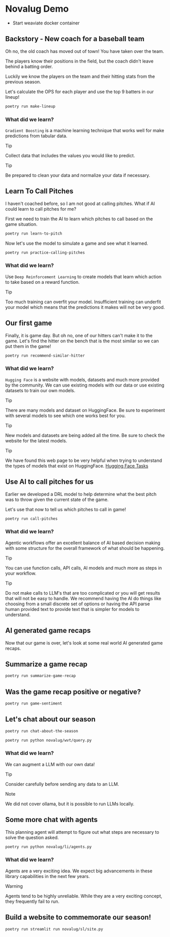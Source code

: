 # Novalug Demo

- Start weaviate docker container

## Backstory - New coach for a baseball team

Oh no, the old coach has moved out of town! You have taken over the team.

The players know their positions in the field, but the coach didn't leave behind a batting order.

Luckily we know the players on the team and their hitting stats from the previous season.

Let's calculate the OPS for each player and use the top 9 batters in our lineup!

```bash
poetry run make-lineup
```

### What did we learn?

`Gradient Boosting` is a machine learning technique that works well for make predictions from tabular data. 

> [!TIP]
> Collect data that includes the values you would like to predict.

> [!TIP]
> Be prepared to clean your data and normalize your data if necessary.

## Learn To Call Pitches

I haven't coached before, so I am not good at calling pitches. What if AI could learn to call pitches for me?

First we need to train the AI to learn which pitches to call based on the game situation.

```bash
poetry run learn-to-pitch
```

Now let's use the model to simulate a game and see what it learned.

```bash
poetry run practice-calling-pitches
```

### What did we learn?

Use `Deep Reinforcement Learning` to create models that learn which action to take based on a reward function. 

> [!TIP]
> Too much training can overfit your model. Insufficient training can underfit your model which means that the predictions it makes will not be very good.

## Our first game

Finally, it is game day. But oh no, one of our hitters can't make it to the game. Let's find the hitter on the bench that is the most similar so we can put them in the game!

```bash
poetry run recommend-similar-hitter
```

### What did we learn?

`Hugging Face` is a website with models, datasets and much more provided by the community. We can use existing models with our data or use existing datasets to train our own models.

> [!TIP]
> There are many models and dataset on HuggingFace. Be sure to experiment with several models to see which one works best for you.

> [!TIP]
> New models and datasets are being added all the time. Be sure to check the website for the latest models.

> [!TIP]
> We have found this web page to be very helpful when trying to understand the types of models that exist on HuggingFace. [Hugging Face Tasks](https://huggingface.co/tasks)

## Use AI to call pitches for us

Earlier we developed a DRL model to help determine what the best pitch was to throw given the current state of the game.

Let's use that now to tell us which pitches to call in game!

```bash
poetry run call-pitches
```

### What did we learn?

Agentic workflows offer an excellent balance of AI based decision making with some structure for the overall framework of what should be happening.

> [!TIP]
> You can use function calls, API calls, AI models and much more as steps in your workflow.

> [!TIP]
> Do not make calls to LLM's that are too complicated or you will get results that will not be easy to handle. We recommend having the AI do things like choosing from a small discrete set of options or having the API parse human provided text to provide text that is simpler for models to understand.

## AI generated game recaps

Now that our game is over, let's look at some real world AI generated game recaps.

## Summarize a game recap

```bash
poetry run summarize-game-recap
```

## Was the game recap positive or negative?

```bash
poetry run game-sentiment
```

## Let's chat about our season

```bash
poetry run chat-about-the-season
```

```bash
poetry run python novalug/wvt/query.py
```

### What did we learn?

We can augment a LLM with our own data!

> [!TIP]
> Consider carefully before sending any data to an LLM.

> [!NOTE]
> We did not cover ollama, but it is possible to run LLMs locally.

## Some more chat with agents

This planning agent will attempt to figure out what steps are necessary to solve the question asked.

```bash
poetry run python novalug/li/agents.py
```

### What did we learn?

Agents are a very exciting idea. We expect big advancements in these library capabilities in the next few years.

> [!WARNING]
> Agents tend to be highly unreliable. While they are a very exciting concept, they frequently fail to run.

## Build a website to commemorate our season!

```bash
poetry run streamlit run novalug/sl/site.py
```